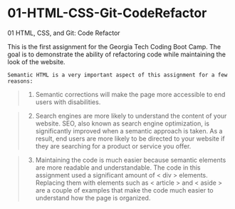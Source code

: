 # 01-HTML-CSS-Git-CodeRefactor
01 HTML, CSS, and Git: Code Refactor

This is the first assignment for the Georgia Tech Coding Boot Camp.
The goal is to demonstrate the ability of refactoring code while maintaining the look of the website.

```
Semantic HTML is a very important aspect of this assignment for a few reasons:
```
> 1) Semantic corrections will make the page more accessible to end users with disabilities.

> 2) Search engines are more likely to understand the content of your website. SEO, also known as search engine optimization, is significantly improved when a semantic approach is taken. As a result, end users are more likely to be directed to your website if they are searching for a product or service you offer.

> 3) Maintaining the code is much easier because semantic elements are more readable and understandable.  The code in this assignment used a significant amount of < div > elements.  Replacing them with elements such as < article > and < aside > are a couple of examples that make the code much easier to understand how the page is organized.
